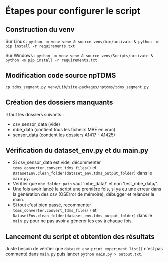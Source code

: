 # Étapes pour configurer le script

## Construction du venv

Sur Linux : `python -m venv venv & source venv/bin/activate & python -m pip install -r requirements.txt`

Sur Windows : `python -m venv venv & source venv/Scripts/activate & python -m pip install -r requirements.txt`

## Modification code source npTDMS

`cp tdms_segment.py venv/Lib/site-packages/nptdms/tdms_segment.py`

## Création des dossiers manquants

Il faut les dossiers suivants : 
* csv_sensor_data (vide)
* mbe_data (contient tous les ficheirs MBE en vrac)
* sensor_data (contient les dossiers A1417 - A1425)

## Vérification du dataset_env.py et du main.py

* Si csv_sensor_data est vide, décommenter `tdms_converter.convert_tdms_files()` et `DatasetEnv.clean_folder(dataset_env.tdms_output_folder)` dans le `main.py`.
* Vérifier que `mbe_folder_path` vaut 'mbe_data/' et non 'test_mbe_data/'.
* Une fois avoir lancé le script une première fois, si ya eu une erreur dans la génération des csv (OSError de mémoire), débugger et relancer le main.
* Si tout c'est bien passé, recommenter `tdms_converter.convert_tdms_files()` et `DatasetEnv.clean_folder(dataset_env.tdms_output_folder)` dans le `main.py` pour ne pas avoir à générer les csv à chaque fois.

## Lancement du script et obtention des résultats

Juste besoin de vérifier que `dataset_env.print_experiment_list()` n'est pas commenté dans `main.py` puis lancer `python main.py > output.txt`.